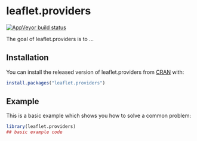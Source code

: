 # leaflet.providers

<!-- badges: start -->
[![AppVeyor build status](https://ci.appveyor.com/api/projects/status/github/leslie-huang/leaflet.providers?branch=master&svg=true)](https://ci.appveyor.com/project/leslie-huang/leaflet.providers)
<!-- badges: end -->

The goal of leaflet.providers is to ...

## Installation

You can install the released version of leaflet.providers from [CRAN](https://CRAN.R-project.org) with:

``` r
install.packages("leaflet.providers")
```

## Example

This is a basic example which shows you how to solve a common problem:

``` r
library(leaflet.providers)
## basic example code
```

